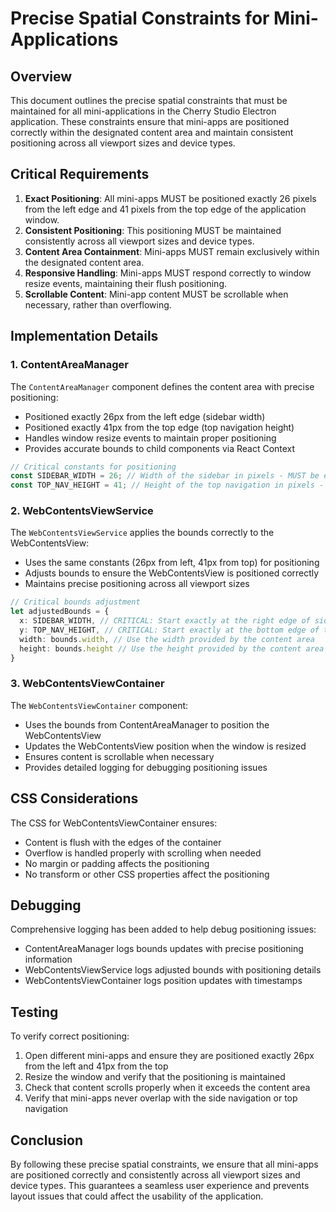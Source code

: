 # Precise Spatial Constraints for Mini-Applications

## Overview

This document outlines the precise spatial constraints that must be maintained for all mini-applications in the Cherry Studio Electron application. These constraints ensure that mini-apps are positioned correctly within the designated content area and maintain consistent positioning across all viewport sizes and device types.

## Critical Requirements

1. **Exact Positioning**: All mini-apps MUST be positioned exactly 26 pixels from the left edge and 41 pixels from the top edge of the application window.
2. **Consistent Positioning**: This positioning MUST be maintained consistently across all viewport sizes and device types.
3. **Content Area Containment**: Mini-apps MUST remain exclusively within the designated content area.
4. **Responsive Handling**: Mini-apps MUST respond correctly to window resize events, maintaining their flush positioning.
5. **Scrollable Content**: Mini-app content MUST be scrollable when necessary, rather than overflowing.

## Implementation Details

### 1. ContentAreaManager

The `ContentAreaManager` component defines the content area with precise positioning:
- Positioned exactly 26px from the left edge (sidebar width)
- Positioned exactly 41px from the top edge (top navigation height)
- Handles window resize events to maintain proper positioning
- Provides accurate bounds to child components via React Context

```typescript
// Critical constants for positioning
const SIDEBAR_WIDTH = 26; // Width of the sidebar in pixels - MUST be exactly 26px
const TOP_NAV_HEIGHT = 41; // Height of the top navigation in pixels - MUST be exactly 41px
```

### 2. WebContentsViewService

The `WebContentsViewService` applies the bounds correctly to the WebContentsView:
- Uses the same constants (26px from left, 41px from top) for positioning
- Adjusts bounds to ensure the WebContentsView is positioned correctly
- Maintains precise positioning across all viewport sizes

```typescript
// Critical bounds adjustment
let adjustedBounds = {
  x: SIDEBAR_WIDTH, // CRITICAL: Start exactly at the right edge of sidebar (26px)
  y: TOP_NAV_HEIGHT, // CRITICAL: Start exactly at the bottom edge of top navigation (41px)
  width: bounds.width, // Use the width provided by the content area
  height: bounds.height // Use the height provided by the content area
}
```

### 3. WebContentsViewContainer

The `WebContentsViewContainer` component:
- Uses the bounds from ContentAreaManager to position the WebContentsView
- Updates the WebContentsView position when the window is resized
- Ensures content is scrollable when necessary
- Provides detailed logging for debugging positioning issues

## CSS Considerations

The CSS for WebContentsViewContainer ensures:
- Content is flush with the edges of the container
- Overflow is handled properly with scrolling when needed
- No margin or padding affects the positioning
- No transform or other CSS properties affect the positioning

## Debugging

Comprehensive logging has been added to help debug positioning issues:
- ContentAreaManager logs bounds updates with precise positioning information
- WebContentsViewService logs adjusted bounds with positioning details
- WebContentsViewContainer logs position updates with timestamps

## Testing

To verify correct positioning:
1. Open different mini-apps and ensure they are positioned exactly 26px from the left and 41px from the top
2. Resize the window and verify that the positioning is maintained
3. Check that content scrolls properly when it exceeds the content area
4. Verify that mini-apps never overlap with the side navigation or top navigation

## Conclusion

By following these precise spatial constraints, we ensure that all mini-apps are positioned correctly and consistently across all viewport sizes and device types. This guarantees a seamless user experience and prevents layout issues that could affect the usability of the application.
